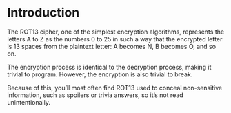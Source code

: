 # Introduction
The ROT13 cipher, one of the simplest encryption algorithms, represents the letters A to Z as the numbers 0 to 25 in such a way that the encrypted letter is 13 spaces from the plaintext letter: A becomes N, B becomes O, and so on. 

The encryption process is identical to the decryption process, making it trivial to program. However, the encryption is also trivial to break. 

Because of this, you’ll most often find ROT13 used to conceal non-sensitive information, such as spoilers or trivia answers, so it’s not read unintentionally.

